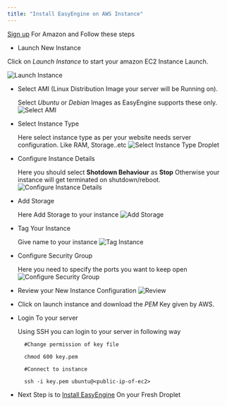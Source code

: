 ```yaml
---
title: "Install EasyEngine on AWS Instance"
---
```

[Sign up](https://aws.amazon.com/) For Amazon and Follow these steps

- Launch New Instance

Click on *Launch Instance* to start your amazon EC2 Instance Launch.

![Launch Instance](https://rtcamp.com/wp-content/uploads/2014/10/Screenshot-from-2014-08-12-144256.png)

- Select AMI (Linux Distribution Image your server will be Running on).

    Select *Ubuntu* or *Debian* Images as EasyEngine supports these only.
![Select AMI](https://rtcamp.com/wp-content/uploads/2014/10/Screenshot-from-2014-08-12-190655.png)

- Select Instance Type

    Here select instance type as per your website needs server configuration.
    Like RAM, Storage..etc
![Select Instance Type Droplet](https://rtcamp.com/wp-content/uploads/2014/10/Screenshot-from-2014-08-12-190712.png)

- Configure Instance Details

    Here you should select **Shotdown Behaviour** as **Stop** Otherwise your instance will get terminated on shutdown/reboot.
![Configure Instance Details](https://rtcamp.com/wp-content/uploads/2014/10/Screenshot-from-2014-08-12-190908.png)

- Add Storage

    Here Add Storage to your instance
![Add Storage](https://rtcamp.com/wp-content/uploads/2014/10/Screenshot-from-2014-08-12-191842.png)

- Tag Your Instance

    Give name to your instance
    ![Tag Instance](https://rtcamp.com/wp-content/uploads/2014/10/Screenshot-from-2014-08-12-191141.png)

- Configure Security Group

    Here you need to specify the ports you want to keep open
    ![Configure Security Group](https://rtcamp.com/wp-content/uploads/2014/10/Selection_021.png)

- Review your New Instance Configuration
    ![Review](https://rtcamp.com/wp-content/uploads/2014/10/Screenshot-from-2014-08-12-1913031.png)

-   Click on launch instance and download the *PEM* Key given by AWS.

- Login To your server

    Using SSH you can login to your server in following way

        #Change permission of key file

        chmod 600 key.pem

        #Connect to instance

        ssh -i key.pem ubuntu@<public-ip-of-ec2>

- Next Step is to [Install EasyEngine](/easyengine/#QuickSetup) On your Fresh Droplet
